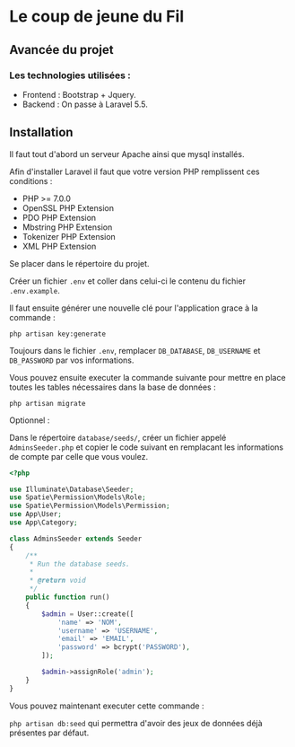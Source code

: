 # Le coup de jeune du Fil

## Avancée du projet

### Les technologies utilisées :

- Frontend : Bootstrap + Jquery.
- Backend : On passe à Laravel 5.5.

## Installation

Il faut tout d'abord un serveur Apache ainsi que mysql installés.

Afin d'installer Laravel il faut que votre version PHP remplissent ces conditions :

- PHP >= 7.0.0
- OpenSSL PHP Extension
- PDO PHP Extension
- Mbstring PHP Extension
- Tokenizer PHP Extension
- XML PHP Extension

Se placer dans le répertoire du projet.

Créer un fichier `.env` et coller dans celui-ci le contenu du fichier `.env.example`.

Il faut ensuite générer une nouvelle clé pour l'application grace à la commande : 

`php artisan key:generate`

Toujours dans le fichier `.env`, remplacer `DB_DATABASE`, `DB_USERNAME` et `DB_PASSWORD` par vos informations.

Vous pouvez ensuite executer la commande suivante pour mettre en place toutes les tables nécessaires dans la base de données : 

`php artisan migrate`

Optionnel : 

Dans le répertoire `database/seeds/`, créer un fichier appelé `AdminsSeeder.php` et copier le code suivant en remplacant les informations de compte par celle que vous voulez.

```php
<?php

use Illuminate\Database\Seeder;
use Spatie\Permission\Models\Role;
use Spatie\Permission\Models\Permission;
use App\User;
use App\Category;

class AdminsSeeder extends Seeder
{
    /**
     * Run the database seeds.
     *
     * @return void
     */
    public function run()
    {
        $admin = User::create([
            'name' => 'NOM',
            'username' => 'USERNAME',
            'email' => 'EMAIL',
            'password' => bcrypt('PASSWORD'),
        ]);

        $admin->assignRole('admin');
    }
}
```

Vous pouvez maintenant executer cette commande :

`php artisan db:seed` qui permettra d'avoir des jeux de données déjà présentes par défaut.
